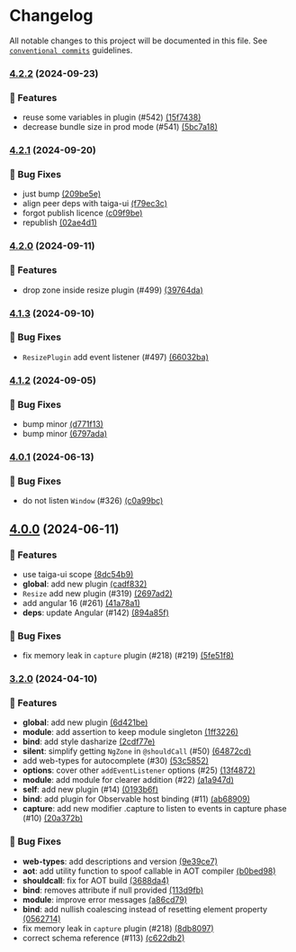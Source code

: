 # Changelog

All notable changes to this project will be documented in this file. See
[`conventional commits`](https://www.conventionalcommits.org/) guidelines.

### [4.2.2](https://github.com/taiga-family/ng-event-plugins/compare/v4.2.1...v4.2.2) (2024-09-23)

### 🚀 Features

- reuse some variables in plugin (#542)
  [(15f7438)](https://github.com/taiga-family/ng-event-plugins/commit/15f74383cb48abbaa047e7bf46cf9630831445f7)
- decrease bundle size in prod mode (#541)
  [(5bc7a18)](https://github.com/taiga-family/ng-event-plugins/commit/5bc7a1896ec49aba0e84de53ae17794a92ddc068)

### [4.2.1](https://github.com/taiga-family/ng-event-plugins/compare/v4.2.0...v4.2.1) (2024-09-20)

### 🐞 Bug Fixes

- just bump
  [(209be5e)](https://github.com/taiga-family/ng-event-plugins/commit/209be5e502dcebf91b322c94830ab577b002f65d)
- align peer deps with taiga-ui
  [(f79ec3c)](https://github.com/taiga-family/ng-event-plugins/commit/f79ec3c7066e7f696c33a917f78ebe758f63a432)
- forgot publish licence
  [(c09f9be)](https://github.com/taiga-family/ng-event-plugins/commit/c09f9beecb61d73cb16a4e1c82535db2479d0c3f)
- republish
  [(02ae4d1)](https://github.com/taiga-family/ng-event-plugins/commit/02ae4d166d8b523e240bda89f8d2bca3a639f11a)

### [4.2.0](https://github.com/taiga-family/ng-event-plugins/compare/v4.1.3...v4.2.0) (2024-09-11)

### 🚀 Features

- drop zone inside resize plugin (#499)
  [(39764da)](https://github.com/taiga-family/ng-event-plugins/commit/39764dadac7eb238634df9c114aa736d76ebbd33)

### [4.1.3](https://github.com/taiga-family/ng-event-plugins/compare/v4.1.2...v4.1.3) (2024-09-10)

### 🐞 Bug Fixes

- `ResizePlugin` add event listener (#497)
  [(66032ba)](https://github.com/taiga-family/ng-event-plugins/commit/66032baa0041cfba1d66c7fa51e34989eb94c8e3)

### [4.1.2](https://github.com/taiga-family/ng-event-plugins/compare/v4.0.1...v4.1.2) (2024-09-05)

### 🐞 Bug Fixes

- bump minor
  [(d771f13)](https://github.com/taiga-family/ng-event-plugins/commit/d771f133c939ddf7737472f246afdeff53adab10)
- bump minor
  [(6797ada)](https://github.com/taiga-family/ng-event-plugins/commit/6797ada613576ba7e453660c47252706e6734942)

### [4.0.1](https://github.com/taiga-family/ng-event-plugins/compare/v4.0.0...v4.0.1) (2024-06-13)

### 🐞 Bug Fixes

- do not listen `Window` (#326)
  [(c0a99bc)](https://github.com/taiga-family/ng-event-plugins/commit/c0a99bc0880c17312ee40d13091cd2c1664cefd9)

## [4.0.0](https://github.com/taiga-family/ng-event-plugins/compare/v3.2.0...v4.0.0) (2024-06-11)

### 🚀 Features

- use taiga-ui scope
  [(8dc54b9)](https://github.com/taiga-family/ng-event-plugins/commit/8dc54b9ec39b20e9d7947628c4a916215e8e7574)
- **global**: add new plugin
  [(cadf832)](https://github.com/taiga-family/ng-event-plugins/commit/cadf832c34592443bc6f16884078e5eddd6083fc)
- `Resize` add new plugin (#319)
  [(2697ad2)](https://github.com/taiga-family/ng-event-plugins/commit/2697ad2f8d815209a1f1a1535efbd139b8da2c28)
- add angular 16 (#261)
  [(41a78a1)](https://github.com/taiga-family/ng-event-plugins/commit/41a78a1307839bcdf4f242cbacc47f110c1407fa)
- **deps**: update Angular (#142)
  [(894a85f)](https://github.com/taiga-family/ng-event-plugins/commit/894a85fdfd69fd4771f493e6512dc2903972e5c0)

### 🐞 Bug Fixes

- fix memory leak in `capture` plugin (#218) (#219)
  [(5fe51f8)](https://github.com/taiga-family/ng-event-plugins/commit/5fe51f8579ac8ea0e250527976ea5fc5531ed52d)

### [3.2.0]() (2024-04-10)

### 🚀 Features

- **global**: add new plugin
  [(6d421be)](https://github.com/taiga-family/ng-event-plugins/commit/6d421be0ede307abed3618ad0165f3195f6f6d55)
- **module**: add assertion to keep module singleton
  [(1ff3226)](https://github.com/taiga-family/ng-event-plugins/commit/1ff3226bb9f4667c39bd4b28844ab995b8f744e3)
- **bind**: add style dasharize
  [(2cdf77e)](https://github.com/taiga-family/ng-event-plugins/commit/2cdf77ea7fa73d98ef3ef9d11766330ef7e0be48)
- **silent**: simplify getting `NgZone` in `@shouldCall` (#50)
  [(64872cd)](https://github.com/taiga-family/ng-event-plugins/commit/64872cd10145173d5121efbd1abf8d57363292b8)
- add web-types for autocomplete (#30)
  [(53c5852)](https://github.com/taiga-family/ng-event-plugins/commit/53c58520fa0521dd658125211efd38c1ebe747d4)
- **options**: cover other `addEventListener` options (#25)
  [(13f4872)](https://github.com/taiga-family/ng-event-plugins/commit/13f487298ee9715314a0f5afe178f35bb353bbb6)
- **module**: add module for clearer addition (#22)
  [(a1a947d)](https://github.com/taiga-family/ng-event-plugins/commit/a1a947d6a9970b716fb08cc5848466fabf4b6cce)
- **self**: add new plugin (#14)
  [(0193b6f)](https://github.com/taiga-family/ng-event-plugins/commit/0193b6ff1efe9b85dcb0a748e65f5cc4a5ca8d63)
- **bind**: add plugin for Observable host binding (#11)
  [(ab68909)](https://github.com/taiga-family/ng-event-plugins/commit/ab68909b583960f8991e3ea6673aa1a9b57dc5bf)
- **capture**: add new modifier .capture to listen to events in capture phase (#10)
  [(20a372b)](https://github.com/taiga-family/ng-event-plugins/commit/20a372b1df077787e15cdb2b6806c842f6445978)

### 🐞 Bug Fixes

- **web-types**: add descriptions and version
  [(9e39ce7)](https://github.com/taiga-family/ng-event-plugins/commit/9e39ce77d5d33798e083b9c0176ecded9b46d13e)
- **aot**: add utility function to spoof callable in AOT compiler
  [(b0bed98)](https://github.com/taiga-family/ng-event-plugins/commit/b0bed9801f43e5651283bca0817ec899cac7fd4b)
- **shouldcall**: fix for AOT build
  [(3688da4)](https://github.com/taiga-family/ng-event-plugins/commit/3688da445a9d9792d7d4b2fe70c956099901e933)
- **bind**: removes attribute if null provided
  [(113d9fb)](https://github.com/taiga-family/ng-event-plugins/commit/113d9fb4e9ee969dc970a88efbace6ffcdab70af)
- **module**: improve error messages
  [(a86cd79)](https://github.com/taiga-family/ng-event-plugins/commit/a86cd79a65c6aa632361bfea842ac80de1d9307b)
- **bind**: add nullish coalescing instead of resetting element property
  [(0562714)](https://github.com/taiga-family/ng-event-plugins/commit/0562714e1fbbb6df84c8c8121e7fb54e32817779)
- fix memory leak in `capture` plugin (#218)
  [(8db8097)](https://github.com/taiga-family/ng-event-plugins/commit/8db8097496d660f70e239d9a7ccfa802a8a3a287)
- correct schema reference (#113)
  [(c622db2)](https://github.com/taiga-family/ng-event-plugins/commit/c622db2b78993cf71534090561205631d1d6a008)
